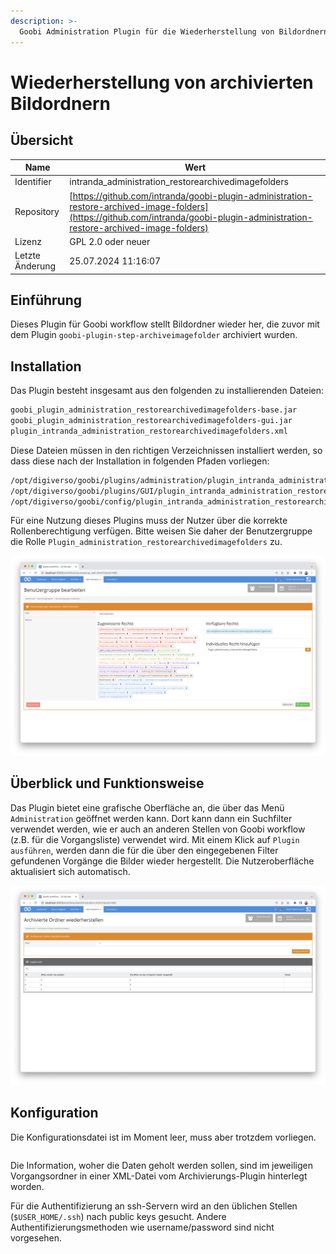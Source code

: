 ```yaml
---
description: >-
  Goobi Administration Plugin für die Wiederherstellung von Bildordnern von externem Storage
---
```


# Wiederherstellung von archivierten Bildordnern

## Übersicht

Name                     | Wert
-------------------------|-----------
Identifier               | intranda_administration_restorearchivedimagefolders
Repository               | [https://github.com/intranda/goobi-plugin-administration-restore-archived-image-folders](https://github.com/intranda/goobi-plugin-administration-restore-archived-image-folders)
Lizenz              | GPL 2.0 oder neuer 
Letzte Änderung    | 25.07.2024 11:16:07


## Einführung
Dieses Plugin für Goobi workflow stellt Bildordner wieder her, die zuvor mit dem Plugin `goobi-plugin-step-archiveimagefolder` archiviert wurden.


## Installation
Das Plugin besteht insgesamt aus den folgenden zu installierenden Dateien:

```bash
goobi_plugin_administration_restorearchivedimagefolders-base.jar
goobi_plugin_administration_restorearchivedimagefolders-gui.jar
plugin_intranda_administration_restorearchivedimagefolders.xml
```

Diese Dateien müssen in den richtigen Verzeichnissen installiert werden, so dass diese nach der Installation in folgenden Pfaden vorliegen:

```bash
/opt/digiverso/goobi/plugins/administration/plugin_intranda_administration_restorearchivedimagefolders-base.jar
/opt/digiverso/goobi/plugins/GUI/plugin_intranda_administration_restorearchivedimagefolders-gui.jar
/opt/digiverso/goobi/config/plugin_intranda_administration_restorearchivedimagefolders.xml
```

Für eine Nutzung dieses Plugins muss der Nutzer über die korrekte Rollenberechtigung verfügen. Bitte weisen Sie daher der Benutzergruppe die Rolle `Plugin_administration_restorearchivedimagefolders` zu.

![Korrekt zugewiesene Rolle für die Nutzer](images/goobi-plugin-administration-restore-archived-image-folders_screen1_de.png)


## Überblick und Funktionsweise
Das Plugin bietet eine grafische Oberfläche an, die über das Menü `Administration` geöffnet werden kann. Dort kann dann ein Suchfilter verwendet werden, wie er auch an anderen Stellen von Goobi workflow (z.B. für die Vorgangsliste) verwendet wird. Mit einem Klick auf `Plugin ausführen`, werden dann die für die über den eingegebenen Filter gefundenen Vorgänge die Bilder wieder hergestellt. Die Nutzeroberfläche aktualisiert sich automatisch.

![User interface of the plugin](images/goobi-plugin-administration-restore-archived-image-folders_screen2_de.png)


## Konfiguration
Die Konfigurationsdatei ist im Moment leer, muss aber trotzdem vorliegen.

```xml

```

Die Information, woher die Daten geholt werden sollen, sind im jeweiligen Vorgangsordner in einer XML-Datei vom Archivierungs-Plugin hinterlegt worden.

Für die Authentifizierung an ssh-Servern wird an den üblichen Stellen (`$USER_HOME/.ssh`) nach public keys gesucht. Andere Authentifizierungsmethoden wie username/password sind nicht vorgesehen.